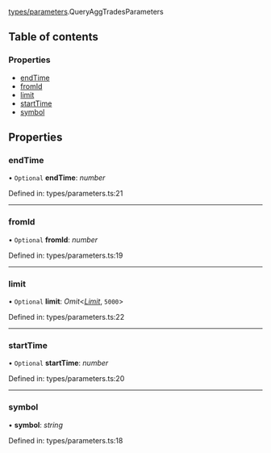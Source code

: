 [types/parameters](../modules/Module:-types/parameters).QueryAggTradesParameters

## Table of contents

### Properties

- [endTime](./Interface:-QueryAggTradesParameters#endtime)
- [fromId](./Interface:-QueryAggTradesParameters#fromid)
- [limit](./Interface:-QueryAggTradesParameters#limit)
- [startTime](./Interface:-QueryAggTradesParameters#starttime)
- [symbol](./Interface:-QueryAggTradesParameters#symbol)

## Properties

### endTime

• `Optional` **endTime**: *number*

Defined in: types/parameters.ts:21

___

### fromId

• `Optional` **fromId**: *number*

Defined in: types/parameters.ts:19

___

### limit

• `Optional` **limit**: *Omit*<[*Limit*](../modules/Module:-types/enums#limit), ``5000``\>

Defined in: types/parameters.ts:22

___

### startTime

• `Optional` **startTime**: *number*

Defined in: types/parameters.ts:20

___

### symbol

• **symbol**: *string*

Defined in: types/parameters.ts:18
